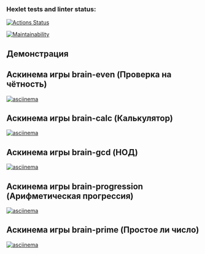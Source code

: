 ### Hexlet tests and linter status:
[![Actions Status](https://github.com/sroonla/python-project-49/actions/workflows/hexlet-check.yml/badge.svg)](https://github.com/sroonla/python-project-49/actions)

[![Maintainability](https://api.codeclimate.com/v1/badges/maintainability)](https://codeclimate.com/github/sroonla/python-project-49)

## Демонстрация

## Аскинема игры brain-even (Проверка на чётность)

[![asciinema](https://asciinema.org/a/EuzdFAONHV37bS6VpGw23wDIx.svg)](https://asciinema.org/a/EuzdFAONHV37bS6VpGw23wDIx)

## Аскинема игры brain-calc (Калькулятор)

[![asciinema](https://asciinema.org/a/OtLMi6bik0shc2UxZF7N9FSx7.svg)](https://asciinema.org/a/OtLMi6bik0shc2UxZF7N9FSx7)

## Аскинема игры brain-gcd (НОД)
[![asciinema](https://asciinema.org/a/h8LI6zNBQL6d2q9dYal5rprdY.svg)](https://asciinema.org/a/h8LI6zNBQL6d2q9dYal5rprdY)

## Аскинема игры brain-progression (Арифметическая прогрессия)
[![asciinema](https://asciinema.org/a/suazC6JI6AcZncjEWXqiddwRK.svg)](https://asciinema.org/a/suazC6JI6AcZncjEWXqiddwRK)

## Аскинема игры brain-prime (Простое ли число)
[![asciinema](https://asciinema.org/a/sTx6laAnfKE8irQzV3o57y8BK.svg)](https://asciinema.org/a/sTx6laAnfKE8irQzV3o57y8BK)